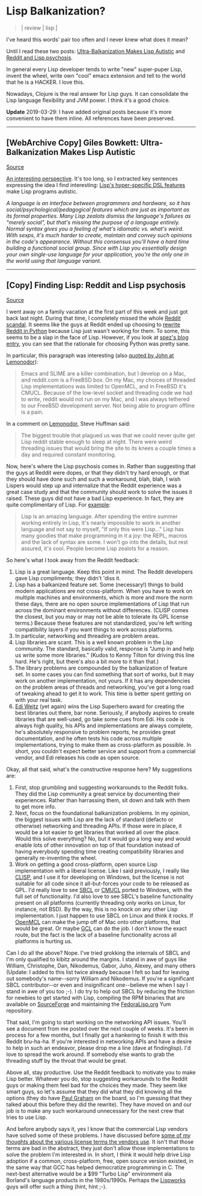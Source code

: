 # Lisp Balkanization?
> | review | lisp |

I've heard this words' pair too often and I never knew what does it mean?

 Until I read these two posts: [Ultra-Balkanization Makes Lisp Autistic](http://gilesbowkett.blogspot.com/2008/02/ultra-balkanization-makes-lisp-autistic.html) and [Reddit and Lisp psychosis](http://www.findinglisp.com/blog/2005/12/reddit-and-lisp-psychosis.html).

 In general every Lisp developer tends to write "new" super-puper Lisp, invent the wheel, write own "cool" emacs extension and tell to the world that he is a HACKER. I love this.

 Nowadays, Clojure is the real answer for Lisp guys. It can consolidate the Lisp language flexibility and JVM power. I think it's a good choice.

**Update** 2019-03-29: I have added original posts because it's more convenient to have them inline. All references have been preserved.

---

## [WebArchive Copy] Giles Bowkett: Ultra-Balkanization Makes Lisp Autistic

[Source](https://web.archive.org/web/20101201110952/http://gilesbowkett.blogspot.com/2008/02/ultra-balkanization-makes-lisp-autistic.html "Permalink to Giles Bowkett: Ultra-Balkanization Makes Lisp Autistic")

[An interesting perspective](https://web.archive.org/web/20101201110952/http://lua-users.org/lists/lua-l/2008-02/msg00247.html). It's too long, so I extracted key sentences expressing the idea I find interesting: [Lisp's hyper-specific DSL features](https://web.archive.org/web/20101201110952/http://www.paulgraham.com/onlisp.html) make Lisp programs autistic.

*A language is an interface between programmers and hardware, so it has social/psychological/pedagogical features which are just as important as its formal properties. Many Lisp zealots dismiss the language's failures as "merely social", but that's missing the purpose of a language entirely. Normal syntax gives you a feeling of what's idiomatic vs. what's weird. With sexps, it's much harder to create, maintain and convey such opinions in the code's appearance. Without this consensus you'll have a hard time building a functional social group. Since with Lisp you essentially design your own single-use language for your application, you're the only one in the world using that language variant.*

---

## [Copy] Finding Lisp: Reddit and Lisp psychosis

[Source](http://www.findinglisp.com/blog/2005/12/reddit-and-lisp-psychosis.html "Permalink to Finding Lisp")

I went away on a family vacation at the first part of this week and just got back last night. During that time, I completely missed the whole [Reddit](http://lemonodor.com/archives/001301.html) [scandal](http://pobox.com/~dnm/tdw/2005/12/contextinople.html). It seems like the guys at Reddit ended up choosing to [rewrite Reddit in Python](http://reddit.com/blog/2005/12/on-lisp.html) because Lisp just wasn't working for them. To some, this seems to be a slap in the face of Lisp. However, if you look at [spez's blog entry](http://reddit.com/blog/2005/12/on-lisp.html), you can see that the rationale for choosing Python was pretty sane.

In particular, this paragraph was interesting (also [quoted by John at Lemonodor](http://lemonodor.com/archives/001301.html)):

> Emacs and SLIME are a killer combination, but I develop on a Mac, and reddit.com is a FreeBSD box. On my Mac, my choices of threaded Lisp implementations was limited to OpenMCL, and in FreeBSD it's CMUCL. Because of the low-level socket and threading code we had to write, reddit would not run on my Mac, and I was always tethered to our FreeBSD development server. Not being able to program offline is a pain.

In a comment on [Lemonodor](http://lemonodor.com/archives/001301.html), Steve Huffman said:

> The biggest trouble that plagued us was that we could never quite get Lisp reddit stable enough to sleep at night. There were weird threading issues that would bring the site to its knees a couple times a day and required constant monitoring.

Now, here's where the Lisp psychosis comes in. Rather than suggesting that the guys at Reddit were dopes, or that they didn't try hard enough, or that they should have done such and such a workaround, blah, blah, I wish Lispers would step up and internalize that the Reddit experience was a great case study and that the community should work to solve the issues it raised. These guys did not have a bad Lisp experience. In fact, they are quite complimentary of Lisp. For [example](http://reddit.com/blog/2005/12/on-lisp.html):

> Lisp is an amazing language. After spending the entire summer working entirely in Lisp, it's nearly impossible to work in another language and not say to myself, "If only this were Lisp..." Lisp has many goodies that make programming in it a joy: the REPL, macros and the lack of syntax are some. I won't go into the details, but rest assured, it's cool. People become Lisp zealots for a reason.

So here's what I took away from the Reddit feedback:

1. Lisp is a great language. Keep this point in mind. The Reddit developers gave Lisp compliments; they didn't 'diss it.
2. Lisp has a balkanized feature set. Some (necessary!) things to build modern applications are not cross-platform. When you have to work on multiple machines and environments, which is more and more the norm these days, there are no open source implementations of Lisp that run across the dominant environments without differences. (CLISP comes the closest, but you may or may not be able to tolerate its GPL license terms.) Because these features are not standardized, you're left writing compatibility layers if you want things to work across platforms.
3. In particular, networking and threading are problem areas.
4. Lisp libraries are scant. This is a well known problem in the Lisp community. The standard, basically valid, response is "Jump in and help us write some more libraries." (Kudos to Kenny Tilton for driving this line hard. He's right, but there's also a bit more to it than that.)
5. The library problems are compounded by the balkanization of feature set. In some cases you can find something that sort of works, but it may work on another implementation, not yours. If it has any dependencies on the problem areas of threads and networking, you've got a long road of tweaking ahead to get it to work. This time is better spent getting on with your real task.
6. [Edi Weitz](http://weitz.de/) (yet again) wins the Lisp Superhero award for creating the best libraries out there, bar none. Seriously, if anybody aspires to create libraries that are well-used, go take some cues from Edi. His code is always high quality, his APIs and implementations are always complete, he's absolutely responsive to problem reports, he provides great documentation, and he often tests his code across multiple implementations, trying to make them as cross-platform as possible. In short, you couldn't expect better service and support from a commercial vendor, and Edi releases his code as open source.

Okay, all that said, what's the constructive response here? My suggestions are:

1. First, stop grumbling and suggesting workarounds to the Reddit folks. They did the Lisp community a great service by documenting their experiences. Rather than harrassing them, sit down and talk with them to get more info.
2. Next, focus on the foundational balkanization problems. In my opinion, the biggest issues with Lisp are the lack of standard (defacto or otherwise) networking and threading APIs. If those were in place, it would be a lot easier to get libraries that worked all over the place. Would this solve everything? No, but it would go a long way and would enable lots of other innovation on top of that foundation instead of having everybody spending time creating compatibility libraries and generally re-inventing the wheel.
3. Work on getting a good cross-platform, open source Lisp implementation with a liberal license. Like I said previously, I really like [CLISP](http://clisp.cons.org/), and I use it for developing on Windows, but the license is not suitable for all code since it all-but-forces your code to be released as GPL. I'd really love to see [SBCL](http://www.sbcl.org/) or [CMUCL](http://www.cons.org/cmucl/) ported to Windows, with the full set of functionality. I'd also love to see SBCL's baseline functionality present on all platforms (currently threading only works on Linux, for instance, not BSD). By the way, this is no knock on any other Lisp implementation. I just happen to use SBCL on Linux and think it rocks. If [OpenMCL](http://openmcl.clozure.com/) can make the jump off of Mac onto other platforms, that would be great. Or maybe [GCL](http://www.gnu.org/software/gcl/gcl.html) can do the job. I don't know the exact route, but the fact is the lack of a baseline functionality across all platforms is hurting us.

Can I do all the above? Nope. I've tried grokking the internals of SBCL and I'm only qualified to kibitz around the margins. I stand in awe of guys like William, Christophe, Dan, Nikodemus, Gabor, Juho, Alexey, and many others (Update: I added to this list twice already because I felt so bad for leaving out somebody's name--sorry William and Nikodemus. If you're a significant SBCL contributor--or even and insignificant one--believe me when I say I stand in awe of you too ;-). I do try to help out SBCL by reducing the friction for newbies to get started with Lisp, compiling the RPM binaries that are available on [SourceForge](http://sourceforge.net/projects/sbcl/) and maintaining the [FedoraLisp.org](http://www.fedoralisp.org/) Yum repository.

That said, I'm going to start working on the networking API issues. You'll see a document from me posted over the next couple of weeks. It's been in process for a few months, but I finally got a hankering to finish it with this Reddit bru-ha-ha. If you're interested in networking APIs and have a desire to help in such an endeavor, please drop me a line (dave at findinglisp). I'd love to spread the work around. If somebody else wants to grab the threading stuff by the throat that would be great.

Above all, stay productive. Use the Reddit feedback to motivate you to make Lisp better. Whatever you do, stop suggesting workarounds to the Reddit guys or making them feel bad for the choices they made. They seem like smart guys, so let's assume that they did what they did knowing all the options (they do have [Paul Graham](http://www.paulgraham.com/) on the board, so I'm guessing that they talked about this before they did the rewrite). They have moved on and our job is to make any such workaround unnecessary for the next crew that tries to use Lisp.

And before anybody says it, yes I know that the commercial Lisp vendors have solved some of these problems. I have discussed before [some of my thoughts about the various license terms the vendors use](http://www.findinglisp.com/blog/2004/11/more-rad-thoughts.html). It isn't that those terms are bad in the abstract, they just don't allow those implementations to solve the problem I'm interested in. In short, I think it would help drive Lisp adoption if a common, cross-platform, free, open source version existed, in the same way that GCC has helped democratize programming in C. The next-best alternative would be a $99 "Turbo Lisp" environment ala Borland's language products in the 1980s/1990s. Perhaps the [Lispworks](http://www.lispworks.com/) guys will offer such a thing (hint, hint ;-).
